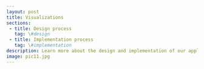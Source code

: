 ```yaml
---
layout: post
title: Visualizations
sections:
 - title: Design process
   tag: \#design
 - title: Implementation process
   tag: \#implementation
description: Learn more about the design and implementation of our application's visual elements.
image: pic11.jpg
---
```


